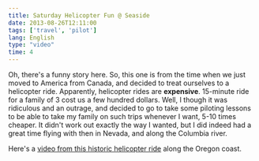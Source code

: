```yaml
---
title: Saturday Helicopter Fun @ Seaside
date: 2013-08-26T12:11:00
tags: ['travel', 'pilot']
lang: English
type: "video"
time: 4
---
```


Oh, there's a funny story here. So, this one is from the time when we just moved to America from Canada, and decided to treat ourselves to a helicopter ride. Apparently, helicopter rides are **expensive**. 15-minute ride for a family of 3 cost us a few hundred dollars. Well, I though it was ridiculous and an outrage, and decided to go to take some piloting lessons to be able to take my family on such trips whenever I want, 5-10 times cheaper. It didn't work out exactly the way I wanted, but I did indeed had a great time flying with then in Nevada, and along the Columbia river. 

Here's a [video from this historic helicopter ride](https://www.youtube.com/watch?v=rpSmobOhiVQ) along the Oregon coast. 